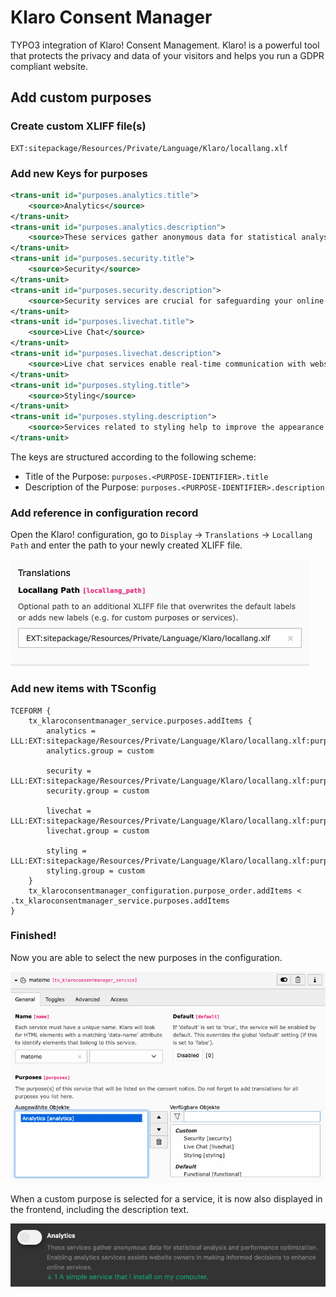 # Klaro Consent Manager

TYPO3 integration of Klaro! Consent Management. Klaro! is a powerful tool that protects the privacy and data of your visitors and helps you run a GDPR compliant website.

## Add custom purposes

### Create custom XLIFF file(s)

```
EXT:sitepackage/Resources/Private/Language/Klaro/locallang.xlf
```

### Add new Keys for purposes

```xml
<trans-unit id="purposes.analytics.title">
    <source>Analytics</source>
</trans-unit>
<trans-unit id="purposes.analytics.description">
    <source>These services gather anonymous data for statistical analysis and performance optimization. Enabling analytics services assists website owners in making informed decisions to enhance online services.</source>
</trans-unit>
<trans-unit id="purposes.security.title">
    <source>Security</source>
</trans-unit>
<trans-unit id="purposes.security.description">
    <source>Security services are crucial for safeguarding your online experience. These services help protect your data and privacy by detecting and preventing security threats, such as malware, phishing attempts, and unauthorized access. They ensure a safer browsing environment.</source>
</trans-unit>
<trans-unit id="purposes.livechat.title">
    <source>Live Chat</source>
</trans-unit>
<trans-unit id="purposes.livechat.description">
    <source>Live chat services enable real-time communication with website support teams. They offer a convenient way to ask questions, seek assistance, or engage in discussions while browsing a website. Live chat enhances your online interaction and customer support experience.</source>
</trans-unit>
<trans-unit id="purposes.styling.title">
    <source>Styling</source>
</trans-unit>
<trans-unit id="purposes.styling.description">
    <source>Services related to styling help to improve the appearance of the website. This can also have an impact on usability.</source>
</trans-unit>
```

The keys are structured according to the following scheme:

- Title of the Purpose: `purposes.<PURPOSE-IDENTIFIER>.title`
- Description of the Purpose: `purposes.<PURPOSE-IDENTIFIER>.description`

### Add reference in configuration record

Open the Klaro! configuration, go to `Display` → `Translations` → `Locallang Path` and enter the path to your newly created XLIFF file.

![Locallang Path](Documentation/Images/configuration-locallang_path.png)

### Add new items with TSconfig
```
TCEFORM {
    tx_klaroconsentmanager_service.purposes.addItems {
        analytics = LLL:EXT:sitepackage/Resources/Private/Language/Klaro/locallang.xlf:purposes.analytics.title
        analytics.group = custom
    
        security = LLL:EXT:sitepackage/Resources/Private/Language/Klaro/locallang.xlf:purposes.security.title
        security.group = custom
    
        livechat = LLL:EXT:sitepackage/Resources/Private/Language/Klaro/locallang.xlf:purposes.livechat.title
        livechat.group = custom
    
        styling = LLL:EXT:sitepackage/Resources/Private/Language/Klaro/locallang.xlf:purposes.styling.title
        styling.group = custom
    }
    tx_klaroconsentmanager_configuration.purpose_order.addItems < .tx_klaroconsentmanager_service.purposes.addItems
}
```

### Finished!

Now you are able to select the new purposes in the configuration.

![Backend: Custom Purposes](Documentation/Images/service-purposes-custom.png)

When a custom purpose is selected for a service, it is now also displayed in the frontend, including the description text.

![Frontend: Custom Purposes](Documentation/Images/consent-box-custom-purpose.png)
